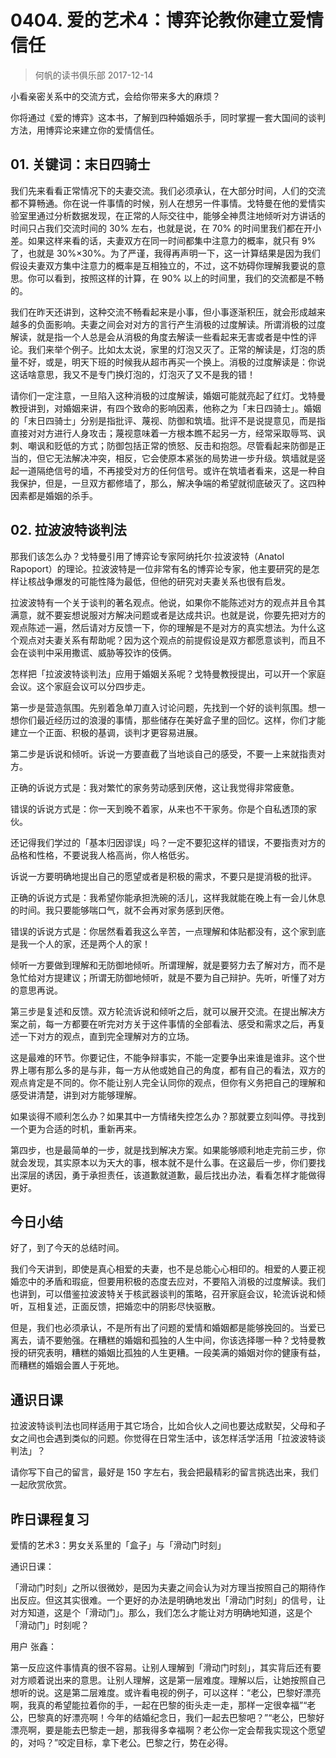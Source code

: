 # 0404. 爱的艺术4：博弈论教你建立爱情信任
> 何帆的读书俱乐部
2017-12-14

小看亲密关系中的交流方式，会给你带来多大的麻烦？

你将通过《爱的博弈》这本书，了解到四种婚姻杀手，同时掌握一套大国间的谈判方法，用博弈论来建立你的爱情信任。

## 01. 关键词：末日四骑士

我们先来看看正常情况下的夫妻交流。我们必须承认，在大部分时间，人们的交流都不算畅通。你在说一件事情的时候，别人在想另一件事情。戈特曼在他的爱情实验室里通过分析数据发现，在正常的人际交往中，能够全神贯注地倾听对方讲话的时间只占我们交流时间的 30% 左右，也就是说，在 70% 的时间里我们都在开小差。如果这样来看的话，夫妻双方在同一时间都集中注意力的概率，就只有 9% 了，也就是 30%×30%。为了严谨，我得再声明一下，这一计算结果是因为我们假设夫妻双方集中注意力的概率是互相独立的，不过，这不妨碍你理解我要说的意思。你可以看到，按照这样的计算，在 90% 以上的时间里，我们的交流都是不畅的。

我们在昨天还讲到，这种交流不畅看起来是小事，但小事逐渐积压，就会形成越来越多的负面影响。夫妻之间会对对方的言行产生消极的过度解读。所谓消极的过度解读，就是指一个人总是会从消极的角度去解读一些看起来无害或者是中性的评论。我们来举个例子。比如太太说，家里的灯泡又灭了。正常的解读是，灯泡的质量不好，或是，明天下班的时候我从超市再买一个换上。消极的过度解读是：你说这话啥意思，我又不是专门换灯泡的，灯泡灭了又不是我的错！

请你们一定注意，一旦陷入这种消极的过度解读，婚姻可能就亮起了红灯。戈特曼教授讲到，对婚姻来讲，有四个致命的影响因素，他称之为「末日四骑士」。婚姻的「末日四骑士」分别是指批评、蔑视、防御和筑墙。批评不是说提意见，而是指直接对对方进行人身攻击；蔑视意味着一方根本瞧不起另一方，经常采取辱骂、讽刺、嘲讽和贬低的方式；防御包括正常的愤怒、反击和抱怨。尽管看起来防御是正当的，但它无法解决冲突，相反，它会使原本紧张的局势进一步升级。筑墙就是竖起一道隔绝信号的墙，不再接受对方的任何信号。或许在筑墙者看来，这是一种自我保护，但是，一旦双方都修墙了，那么，解决争端的希望就彻底破灭了。这四种因素都是婚姻的杀手。

## 02. 拉波波特谈判法

那我们该怎么办？戈特曼引用了博弈论专家阿纳托尔·拉波波特（Anatol Rapoport）的理论。拉波波特是一位非常有名的博弈论专家，他主要研究的是怎样让核战争爆发的可能性降为最低，但他的研究对夫妻关系也很有启发。

拉波波特有一个关于谈判的著名观点。他说，如果你不能陈述对方的观点并且令其满意，就不要妄想说服对方解决问题或者是达成共识。也就是说，你要先把对方的观点陈述一遍，然后请对方反馈一下，你的理解是不是对方的真实想法。为什么这个观点对夫妻关系有帮助呢？因为这个观点的前提假设是双方都愿意谈判，而且不会在谈判中采用撒谎、威胁等狡诈的伎俩。

怎样把「拉波波特谈判法」应用于婚姻关系呢？戈特曼教授提出，可以开一个家庭会议。这个家庭会议可以分四步走。

第一步是营造氛围。先别着急单刀直入讨论问题，先找到一个好的谈判氛围。想一想你们最近经历过的浪漫的事情，那些储存在美好盒子里的回忆。这样，你们才能建立一个正面、积极的基调，谈判才更容易进展。

第二步是诉说和倾听。诉说一方要直截了当地谈自己的感受，不要一上来就指责对方。

正确的诉说方式是：我对繁忙的家务劳动感到厌倦，这让我觉得非常疲惫。

错误的诉说方式是：你一天到晚不着家，从来也不干家务。你是个自私透顶的家伙。

还记得我们学过的「基本归因谬误」吗？一定不要犯这样的错误，不要指责对方的品格和性格，不要说我人格高尚，你人格低劣。

诉说一方要明确地提出自己的愿望或者是积极的需求，不要只是提消极的批评。

正确的诉说方式是：我希望你能承担洗碗的活儿，这样我就能在晚上有一会儿休息的时间。我只要能够喘口气，就不会再对家务感到厌倦。

错误的诉说方式是：你居然看着我这么辛苦，一点理解和体贴都没有，这个家到底是我一个人的家，还是两个人的家！

倾听一方要做到理解和无防御地倾听。所谓理解，就是要努力去了解对方，而不是急忙给对方提建议；所谓无防御地倾听，就是不要为自己辩护。先听，听懂了对方的意思再说。

第三步是复述和反馈。双方轮流诉说和倾听之后，就可以展开交流。在提出解决方案之前，每一方都要在听完对方关于这件事情的全部看法、感受和需求之后，再复述一下对方的观点，直到完全理解对方的立场。

这是最难的环节。你要记住，不能争辩事实，不能一定要争出来谁是谁非。这个世界上哪有那么多的是与非，每一方从他或她自己的角度，都有自己的看法，双方的观点肯定是不同的。你不能让别人完全认同你的观点，但你有义务把自己的理解和感受讲清楚，讲到对方能够理解。

如果谈得不顺利怎么办？如果其中一方情绪失控怎么办？那就要立刻叫停。寻找到一个更为合适的时机，重新再来。

第四步，也是最简单的一步，就是找到解决方案。如果能够顺利地走完前三步，你就会发现，其实原本以为天大的事，根本就不是什么事。在这最后一步，你们要找出深层的诱因，勇于承担责任，该道歉就道歉，最后找出办法，看看怎样才能做得更好。

## 今日小结

好了，到了今天的总结时间。

我们今天讲到，即使是真心相爱的夫妻，也不是总能心心相印的。相爱的人要正视婚恋中的矛盾和瑕疵，但要用积极的态度去应对，不要陷入消极的过度解读。我们也讲到，可以借鉴拉波波特关于核武器谈判的策略，召开家庭会议，轮流诉说和倾听，互相复述，正面反馈，把婚恋中的阴影尽快驱散。

但是，我们也必须承认，不是所有出了问题的爱情和婚姻都是能够挽回的。当爱已离去，请不要勉强。在糟糕的婚姻和孤独的人生中间，你该选择哪一种？戈特曼教授的研究表明，糟糕的婚姻比孤独的人生更糟。一段美满的婚姻对你的健康有益，而糟糕的婚姻会置人于死地。

## 通识日课

拉波波特谈判法也同样适用于其它场合，比如合伙人之间也要达成默契，父母和子女之间也会遇到类似的问题。你觉得在日常生活中，该怎样活学活用「拉波波特谈判法」？

请你写下自己的留言，最好是 150 字左右，我会把最精彩的留言挑选出来，我们一起欣赏欣赏。

## 昨日课程复习

爱情的艺术3：男女关系里的「盒子」与「滑动门时刻」

通识日课：

「滑动门时刻」之所以很微妙，是因为夫妻之间会认为对方理当按照自己的期待作出反应。但这其实很难。一个更好的办法是明确地发出「滑动门时刻」的信号，让对方知道，这是个「滑动门」。那么，我们怎么才能让对方明确地知道，这是个「滑动门」时刻呢？

用户 张鑫：

第一反应这件事情真的很不容易。让别人理解到「滑动门时刻」，其实背后还有要对方顺着说出来的意思。让别人理解，这是第一层难度。理解以后，让她按照自己想听的说。这是第二层难度。或许看电视的例子，可以这样：“老公，巴黎好漂亮啊，我真的希望能拉着你的手，一起在巴黎的街头走一走，那样一定很幸福”“老公，巴黎真的好漂亮啊！今年的结婚纪念日，我们一起去巴黎吧？”“老公，巴黎好漂亮啊，要是能去巴黎走一趟，那我得多幸福啊？老公你一定会帮我实现这个愿望的，对吗？”咬定目标，拿下老公。巴黎之行，势在必得。



